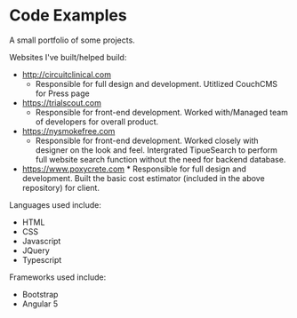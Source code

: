# Code Examples 
A small portfolio of some projects.

Websites I've built/helped build:
   * http://circuitclinical.com
      * Responsible for full design and development. Utitlized CouchCMS for Press page
   * https://trialscout.com
       * Responsible for front-end development. Worked with/Managed team of developers for overall product.
   * https://nysmokefree.com
        * Responsible for front-end development. Worked closely with designer on the look and feel. Intergrated TipueSearch to perform full website search function without the need for backend database. 
   * https://www.poxycrete.com
         * Responsible for full design and development. Built the basic cost estimator (included in the above repository) for client.

Languages used include:
   * HTML
   * CSS 
   * Javascript
   * JQuery
   * Typescript

Frameworks used include:
   * Bootstrap
   * Angular 5
